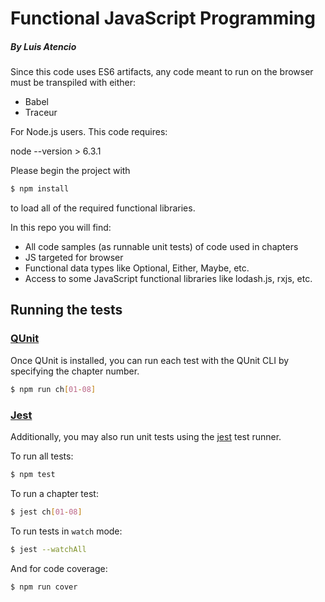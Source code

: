 # Functional JavaScript Programming
##### By Luis Atencio

Since this code uses ES6 artifacts, any code meant to run on the browser must be transpiled with either:

* Babel
* Traceur

For Node.js users. This code requires:

node --version > 6.3.1

Please begin the project with

```bash
$ npm install
```

to load all of the required functional libraries.

In this repo you will find:

* All code samples (as runnable unit tests) of code used in chapters
* JS targeted for browser
* Functional data types like Optional, Either, Maybe, etc.
* Access to some JavaScript functional libraries like lodash.js, rxjs, etc.

## Running the tests

### [QUnit](https://api.qunitjs.com/)
Once QUnit is installed, you can run each test with the QUnit CLI by specifying the chapter number.

```bash
$ npm run ch[01-08]
```
### [Jest](https://facebook.github.io/jest/)
Additionally, you may also run unit tests using the [jest](https://facebook.github.io/jest/) test runner.

To run all tests:

```bash
$ npm test
```

To run a chapter test:

```bash
$ jest ch[01-08]
```

To run tests in `watch` mode:

```bash
$ jest --watchAll
```

And for code coverage:

```bash
$ npm run cover
```